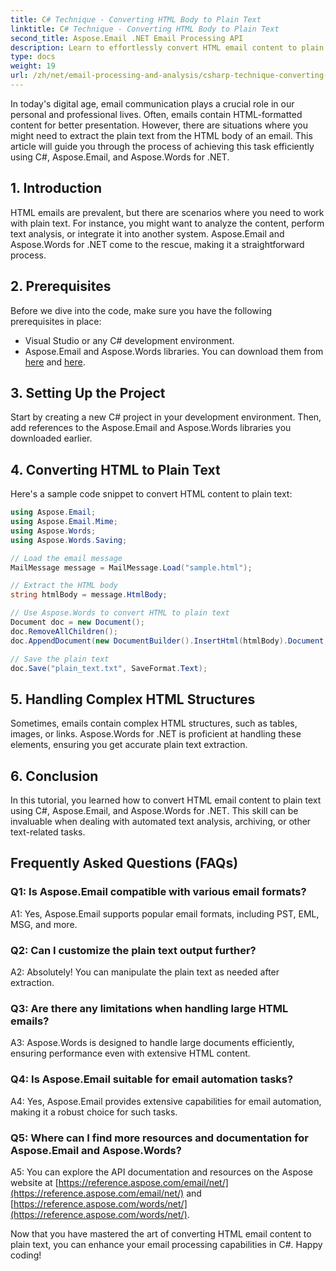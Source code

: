 ```yaml
---
title: C# Technique - Converting HTML Body to Plain Text
linktitle: C# Technique - Converting HTML Body to Plain Text
second_title: Aspose.Email .NET Email Processing API
description: Learn to effortlessly convert HTML email content to plain text using Aspose.Email for .NET. Detailed guide & code. Explore now!
type: docs
weight: 19
url: /zh/net/email-processing-and-analysis/csharp-technique-converting-html-body-to-plain-text/
---
```


In today's digital age, email communication plays a crucial role in our personal and professional lives. Often, emails contain HTML-formatted content for better presentation. However, there are situations where you might need to extract the plain text from the HTML body of an email. This article will guide you through the process of achieving this task efficiently using C#, Aspose.Email, and Aspose.Words for .NET.

## 1. Introduction

HTML emails are prevalent, but there are scenarios where you need to work with plain text. For instance, you might want to analyze the content, perform text analysis, or integrate it into another system. Aspose.Email and Aspose.Words for .NET come to the rescue, making it a straightforward process.

## 2. Prerequisites

Before we dive into the code, make sure you have the following prerequisites in place:
- Visual Studio or any C# development environment.
- Aspose.Email and Aspose.Words libraries. You can download them from [here](https://releases.aspose.com/email/net/) and [here](https://releases.aspose.com/words/net/).

## 3. Setting Up the Project

Start by creating a new C# project in your development environment. Then, add references to the Aspose.Email and Aspose.Words libraries you downloaded earlier.

## 4. Converting HTML to Plain Text

Here's a sample code snippet to convert HTML content to plain text:

```csharp
using Aspose.Email;
using Aspose.Email.Mime;
using Aspose.Words;
using Aspose.Words.Saving;

// Load the email message
MailMessage message = MailMessage.Load("sample.html");

// Extract the HTML body
string htmlBody = message.HtmlBody;

// Use Aspose.Words to convert HTML to plain text
Document doc = new Document();
doc.RemoveAllChildren();
doc.AppendDocument(new DocumentBuilder().InsertHtml(htmlBody).Document, ImportFormatMode.KeepSourceFormatting);

// Save the plain text
doc.Save("plain_text.txt", SaveFormat.Text);
```

## 5. Handling Complex HTML Structures

Sometimes, emails contain complex HTML structures, such as tables, images, or links. Aspose.Words for .NET is proficient at handling these elements, ensuring you get accurate plain text extraction.

## 6. Conclusion

In this tutorial, you learned how to convert HTML email content to plain text using C#, Aspose.Email, and Aspose.Words for .NET. This skill can be invaluable when dealing with automated text analysis, archiving, or other text-related tasks.

## Frequently Asked Questions (FAQs)

### Q1: Is Aspose.Email compatible with various email formats?
A1: Yes, Aspose.Email supports popular email formats, including PST, EML, MSG, and more.

### Q2: Can I customize the plain text output further?
A2: Absolutely! You can manipulate the plain text as needed after extraction.

### Q3: Are there any limitations when handling large HTML emails?
A3: Aspose.Words is designed to handle large documents efficiently, ensuring performance even with extensive HTML content.

### Q4: Is Aspose.Email suitable for email automation tasks?
A4: Yes, Aspose.Email provides extensive capabilities for email automation, making it a robust choice for such tasks.

### Q5: Where can I find more resources and documentation for Aspose.Email and Aspose.Words?
A5: You can explore the API documentation and resources on the Aspose website at [https://reference.aspose.com/email/net/](https://reference.aspose.com/email/net/) and [https://reference.aspose.com/words/net/](https://reference.aspose.com/words/net/).

Now that you have mastered the art of converting HTML email content to plain text, you can enhance your email processing capabilities in C#. Happy coding!